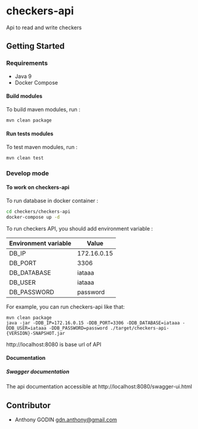 # checkers-api
Api to read and write checkers

## Getting Started
### Requirements
* Java 9
* Docker Compose

#### Build modules
To build maven modules, run :
```sh
mvn clean package
```

#### Run tests modules
To test maven modules, run :
```sh
mvn clean test
```

### Develop mode
#### To work on checkers-api
To run database in docker container :
```sh
cd checkers/checkers-api
docker-compose up -d
```
To run checkers API, you should add environment variable :

Environment variable | Value
------ | ------ 
DB_IP | 172.16.0.15 |
DB_PORT | 3306 |
DB_DATABASE | iataaa |
DB_USER | iataaa |
DB_PASSWORD | password |

For example, you can run checkers-api like that:
```
mvn clean package
java -jar -DDB_IP=172.16.0.15 -DDB_PORT=3306 -DDB_DATABASE=iataaa -DDB_USER=iataaa -DDB_PASSWORD=password ./target/checkers-api-{VERSION}-SNAPSHOT.jar
```
http://localhost:8080 is base url of API

#### Documentation
##### Swagger documentation
The api documentation accessible at http://localhost:8080/swagger-ui.html

## Contributor
* Anthony GODIN <gdn.anthony@gmail.com>
